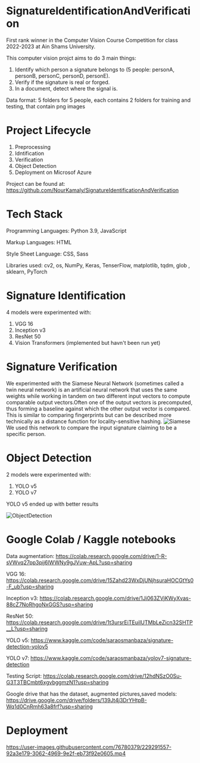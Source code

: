 # SignatureIdentificationAndVerification

First rank winner in the Computer Vision Course Competition for class 2022-2023 at Ain Shams University.

This computer vision projct aims to do 3 main things:

1. Identify which person a signature belongs to (5 people: personA, personB, personC, personD, personE).
2. Verify if the signature is real or forged.
3. In a document, detect where the signal is.

Data format: 5 folders for 5 people, each contains 2 folders for training and testing, that contain png images

# Project Lifecycle

1. Preprocessing
2. Idntification
3. Verification
4. Object Detection
5. Deployment on Microsof Azure

Project can be found at: https://github.com/NourKamaly/SignatureIdentificationAndVerification

# Tech Stack

Programming Languages: Python 3.9, JavaScript

Markup Languages: HTML

Style Sheet Language: CSS, Sass

Libraries used: cv2, os, NumPy, Keras, TenserFlow, matplotlib, tqdm, glob , sklearn, PyTorch

# Signature Identification
4 models were experimented with:
1. VGG 16
2. Inception v3 
3. ResNet 50
4. Vision Transformers (implemented but havn't been run yet)

# Signature Verification
We experimented with the Siamese Neural Network (sometimes called a twin neural network) is an artificial neural network that uses the same weights while working in tandem on two different input vectors to compute comparable output vectors.Often one of the output vectors is precomputed, thus forming a baseline against which the other output vector is compared. This is similar to comparing fingerprints but can be described more technically as a distance function for locality-sensitive hashing.
![Siamese](https://user-images.githubusercontent.com/76780379/229292250-9f08b3fa-d686-42d8-8fa3-c8059ea80b27.png)
We used this network to compare the input signature claiming to be a specific person.

# Object Detection

2 models were experimented with: 
1. YOLO v5 
2. YOLO v7

YOLO v5 ended up with better results

![ObjectDetection](https://user-images.githubusercontent.com/76780379/229291676-2f7a5036-9ff5-4c2d-8059-d2f017740572.png)

# Google Colab / Kaggle notebooks

Data augmentation: https://colab.research.google.com/drive/1-R-sVWvq27pp3pij6lWWNy9gJVuw-ApL?usp=sharing

VGG 16: https://colab.research.google.com/drive/15Zahd23WxDjUNjhsuraHOCGtYs0-F_ub?usp=sharing

Inception v3: https://colab.research.google.com/drive/1Ji063ZVjKWyXvas-88cZ7NoRhgoNxGGS?usp=sharing

ResNet 50: https://colab.research.google.com/drive/1t3ursrEiTEuiIUTMbLeZicn32SHTP__L?usp=sharing

YOLO v5: https://www.kaggle.com/code/saraosmanbaza/signature-detection-yolov5

YOLO v7: https://www.kaggle.com/code/saraosmanbaza/yolov7-signature-detection

Testing Script: https://colab.research.google.com/drive/12hdNSzO0Su-G3T3TBCmbt6xgvbggmzN1?usp=sharing

Google drive that has the dataset, augmented pictures,saved models: https://drive.google.com/drive/folders/139Jt4j3DrYHtpB-Wq1d0CnRmh63a8frf?usp=sharing

# Deployment

https://user-images.githubusercontent.com/76780379/229291557-92a3e179-3062-4969-9e2f-eb73f92e0605.mp4




